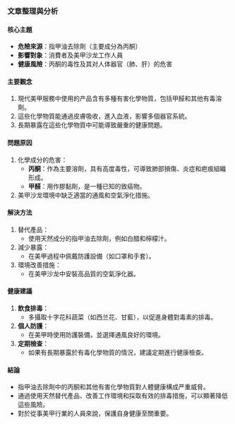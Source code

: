 ### 文章整理與分析

#### 核心主題
- **危險來源**：指甲油去除劑（主要成分為丙酮）
- **影響對象**：消費者及美甲沙龙工作人員
- **健康風險**：丙酮的毒性及其对人体器官（肺、肝）的危害

#### 主要觀念
1. 現代美甲服務中使用的产品含有多種有害化學物質，包括甲醛和其他有毒溶劑。
2. 這些化學物質能通過皮膚吸收，進入血液，影響多個器官系統。
3. 長期暴露在這些化學物質中可能導致嚴重的健康問題。

#### 問題原因
1. 化學成分的危害：
   - **丙酮**：作為主要溶劑，具有高度毒性，可導致肺部損傷、炎症和疤痕組織形成。
   - **甲醛**：用作膠黏劑，是一種已知的致癌物。
2. 美甲沙龙環境中缺乏適當的通風和空氣淨化措施。

#### 解決方法
1. 替代產品：
   - 使用天然成分的指甲油去除劑，例如白醋和檸檬汁。
2. 減少暴露：
   - 在美甲過程中佩戴防護設備（如口罩和手套）。
3. 環境改善措施：
   - 在美甲沙龙中安裝高品質的空氣淨化器。

#### 健康建議
1. **飲食排毒**：
   - 多攝取十字花科蔬菜（如西兰花、甘藍），以促進身體對毒素的排毒。
2. **個人防護**：
   - 在美甲時使用防護裝備，並選擇通風良好的環境。
3. **定期檢查**：
   - 如果有長期暴露於有毒化學物質的情況，建議定期進行健康檢查。

#### 結論
- 指甲油去除劑中的丙酮和其他有害化學物質對人體健康構成严重威脅。
- 通過使用天然替代產品、改善工作環境和採取有效的排毒措施，可以顯著降低這些風險。
- 對於從事美甲行業的人員來說，保護自身健康至關重要。